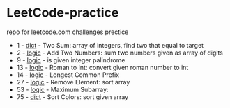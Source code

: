 # LeetCode-practice
repo for leetcode.com challenges prectice 

- 1 - [dict](https://github.com/JennyShalai/LeetCode-practice/blob/main/two-sum.py) - Two Sum: array of integers, find two that equal to target
- 2 - [logic](https://github.com/JennyShalai/LeetCode-practice/blob/main/add-two-ints-as-arrays.py) - Add Two Numbers: sum two numbers given as array of digits
- 9 - [logic](https://github.com/JennyShalai/LeetCode-practice/blob/main/palindrome-number.py) - is given integer palindrome 
- 13 - [logic](https://github.com/JennyShalai/LeetCode-practice/blob/main/roman-to-int.py) - Roman to Int: convert given roman number to int
- 14 - [logic](https://github.com/JennyShalai/LeetCode-practice/blob/main/longest-common-prefix.py) - Longest Common Prefix
- 27 - [logic](https://github.com/JennyShalai/LeetCode-practice/blob/main/remove-element.py) - Remove Element: sort array
- 53 - [logic](https://github.com/JennyShalai/LeetCode-practice/blob/main/maximum-sbarray.py) - Maximum Subarray:  
- 75 - [dict](https://github.com/JennyShalai/LeetCode-practice/blob/main/sort-colors.py) - Sort Colors: sort given array
